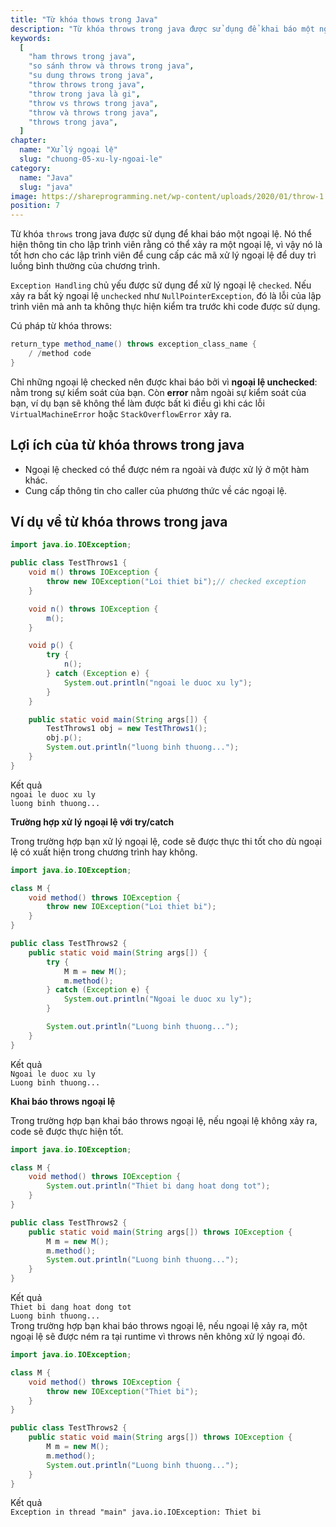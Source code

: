 ```yaml
---
title: "Từ khóa thows trong Java"
description: "Từ khóa throws trong java được sử dụng để khai báo một ngoại lệ, nó thể hiện thông tin cho lập trình viên rằng có thể xảy ra một ngoại lệ, vì vậy nó là tốt hơn cho các lập trình viên để cung cấp các mã xử lý ngoại lệ để duy trì luồng bình thường của chương trình."
keywords:
  [
    "ham throws trong java",
	"so sánh throw và throws trong java",
	"su dung throws trong java",
	"throw throws trong java",
	"throw trong java là gi",
	"throw vs throws trong java",
	"throw và throws trong java",
	"throws trong java",
  ]
chapter:
  name: "Xử lý ngoại lệ"
  slug: "chuong-05-xu-ly-ngoai-le"
category:
  name: "Java"
  slug: "java"
image: https://shareprogramming.net/wp-content/uploads/2020/01/throw-1.jpg
position: 7
---
```


Từ khóa `throws` trong java được sử dụng để khai báo một ngoại lệ. Nó thể hiện thông tin cho lập trình viên rằng có thể xảy ra một ngoại lệ, vì vậy nó là tốt hơn cho các lập trình viên để cung cấp các mã xử lý ngoại lệ để duy trì luồng bình thường của chương trình.

`Exception Handling` chủ yếu được sử dụng để xử lý ngoại lệ `checked`. Nếu xảy ra bất kỳ ngoại lệ `unchecked` như `NullPointerException`, đó là lỗi của lập trình viên mà anh ta không thực hiện kiểm tra trước khi code được sử dụng.

Cú pháp từ khóa throws:

```java
return_type method_name() throws exception_class_name {
    / /method code
}
```

Chỉ những ngoại lệ checked nên được khai báo bởi vì **ngoại lệ unchecked**: nằm trong sự kiểm soát của bạn. Còn **error** nằm ngoài sự kiểm soát của bạn, ví dụ bạn sẽ không thể làm được bất kì điều gì khi các lỗi `VirtualMachineError` hoặc `StackOverflowError` xảy ra.

## Lợi ích của từ khóa throws trong java

- Ngoại lệ checked có thể được ném ra ngoài và được xử lý ở một hàm khác.
- Cung cấp thông tin cho caller của phương thức về các ngoại lệ.

## Ví dụ về từ khóa throws trong java

<content-example />

```java
import java.io.IOException;

public class TestThrows1 {
    void m() throws IOException {
        throw new IOException("Loi thiet bi");// checked exception
    }

    void n() throws IOException {
        m();
    }

    void p() {
        try {
            n();
        } catch (Exception e) {
            System.out.println("ngoai le duoc xu ly");
        }
    }

    public static void main(String args[]) {
        TestThrows1 obj = new TestThrows1();
        obj.p();
        System.out.println("luong binh thuong...");
    }
}
```

<div class="window">
  <div class="window-header">
    <div class="action-buttons"></div>
    <span class="title-popup">Kết quả</span>
  </div>
  <div class="window-body">
    <code>ngoai le duoc xu ly</code><br/>
    <code>luong binh thuong...</code><br/>
  </div>
</div>

**Trường hợp xử lý ngoại lệ với try/catch**

<div class="example">Trong trường hợp bạn xử lý ngoại lệ, code sẽ được thực thi tốt cho dù ngoại lệ có xuất hiện trong chương trình hay không.</div>

```java
import java.io.IOException;

class M {
    void method() throws IOException {
        throw new IOException("Loi thiet bi");
    }
}

public class TestThrows2 {
    public static void main(String args[]) {
        try {
            M m = new M();
            m.method();
        } catch (Exception e) {
            System.out.println("Ngoai le duoc xu ly");
        }

        System.out.println("Luong binh thuong...");
    }
}
```

<div class="window">
  <div class="window-header">
    <div class="action-buttons"></div>
    <span class="title-popup">Kết quả</span>
  </div>
  <div class="window-body">
    <code>Ngoai le duoc xu ly</code><br/>
    <code>Luong binh thuong...</code><br/>
  </div>
</div>

**Khai báo throws ngoại lệ**

<div class="example">Trong trường hợp bạn khai báo throws ngoại lệ, nếu ngoại lệ không xảy ra, code sẽ được thực hiện tốt.</div>

```java
import java.io.IOException;

class M {
    void method() throws IOException {
        System.out.println("Thiet bi dang hoat dong tot");
    }
}

public class TestThrows2 {
    public static void main(String args[]) throws IOException {
        M m = new M();
        m.method();
        System.out.println("Luong binh thuong...");
    }
}
```

<div class="window">
  <div class="window-header">
    <div class="action-buttons"></div>
    <span class="title-popup">Kết quả</span>
  </div>
  <div class="window-body">
    <code>Thiet bi dang hoat dong tot</code><br/>
    <code>Luong binh thuong...</code><br/>
  </div>
</div>

 <div class="example">Trong trường hợp bạn khai báo throws ngoại lệ, nếu ngoại lệ xảy ra, một ngoại lệ sẽ được ném ra tại runtime vì throws nên không xử lý ngoại đó.</div>

```java
import java.io.IOException;

class M {
    void method() throws IOException {
        throw new IOException("Thiet bi");
    }
}

public class TestThrows2 {
    public static void main(String args[]) throws IOException {
        M m = new M();
        m.method();
        System.out.println("Luong binh thuong...");
    }
}
```

<div class="window">
  <div class="window-header">
    <div class="action-buttons"></div>
    <span class="title-popup">Kết quả</span>
  </div>
  <div class="window-body">
    <code>Exception in thread "main" java.io.IOException: Thiet bi</code>
  </div>
</div>
